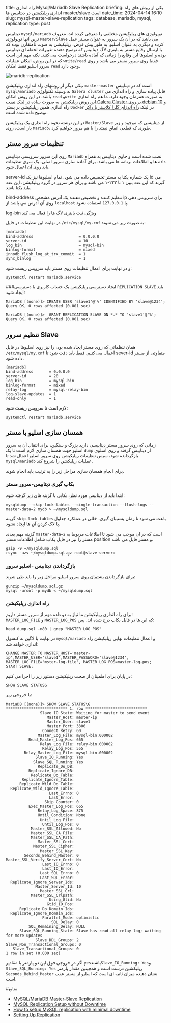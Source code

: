 title: راه اندازی Mysql/Mariadb Slave Replication
briefing: یکی از روش های راه اندازی رپلیکیشن در دیتابیس ها master/slave است
date_time: 2024-04-14 16:10
slug: mysql-master-slave-replication
tags: database, mariadb, mysql, replication
type: post

دیتابیس `mysql/mariadb` توپولوژی های رپلیکیشن مختلفی را معرفی کرده اند، معروف ترین آنها
توپولوژی `Master/Slave` می باشد که در آن یک سرور به عنوان مستر عمل کرده و دیگری به عنوان اسلیو.
به طور پیش فرض، رپلیکیشن به صوت نامتقارن بوده که با ارسال وقایع مستر به باینری لاگ دیتابیس که
 توضیح دهنده تغییرات لحظه ای دیتابیس بوده و اسلیوها این وقایع را زمانی که آماده باشند درخواست
 می کنند. نکته مهم این است که در این روش، امکان عملبات `write/read` فقط روی سرور مستر می باشد و
 روی سرور اسلیو فقط امکان `read` وجود دارد.

![maridb-replication](mariadb-replication.png "Mysql/Mariadb Master/Salve Replication")

یکی دیگر از روشهای راه اندازی رپلیکیشن، `master-master` است که در دیتابیس `mysql/mariadb` به وسیله
 تکنولوژی `Galera cluster` قابل پیاده سازی و راه اندازی می باشد. در این روش امکان `read` و`write`
به صورت همزمان وجود دارد. ما هم راه اندازی این روش رپلیکیشن به
 صورت ساده در لینک
[نصب Galera Cluster بر روی debian 10](https://shgn.ir/2021-03-07/galera-cluster-debian-10.html)
و راه اندازی همین رپلیکیشن بر بستر `Docker` در لینک
[راه اندزای گلرا کلاستر با داکر](https://shgn.ir/2023-12-20/galera-cluster-by-docker.html)
توضیح داده شده است.

در این نوشته نحوه راه اندازی یک رپلیکیشن `Master/Slave` از دیتابیسی که موجود و زیر بار است، 
روی `Mariadb`، طوری که قطعی اتفاق نیفتد را با هم مرور خواهیم کرد.

## تنظیمات سرور مستر
روی این سرور سرویسی دیتابیس `Mariadb` نصب شده است و حاوی دیتابیس به همراه داده ها و اطلاعات
 برنامه ها می باشد.
برای آماده سازی سرور اصلی، یک سری تنظیمات باید روی آن اعمال شود.

server-id یک شماره یکتا به مستر تخصیص داده می شود. تمام اسلیوها نیز یک id می گیرند که این عدد بیین
۱ تا ۲۳۲-۱ می باشد و برای هر سرور در گروه رپلیکیشن، این عدد باید یکتا باشد.

bind-address تنظیم کننده و تخصیص دهنده یک آدرس مشخص ip برای سرویس دهی روی آن آدرس می باشد.از `localhost`
 یا `127.0.0.1` استفاده نشود.

log-bin ویژگی ثبت باینری لاگ ها را فعال می کند

در نهایت این تنظیمات در فایل `/etc/mysql/my.cnf` به صورت زیر می شوند:

    [mariadb]
    bind-address                    = 0.0.0.0
    server-id                       = 10
    log_bin                         = mysql-bin
    binlog-format                   = mixed
    innodb_flush_log_at_trx_commit  = 1
    sync_binlog                     = 1

و در نهایت برای اعمال تنظیمات روی مستر باید سرویس ریست شود:

    systemctl restart mariadb.service

###ایجاد دسترسی رپلیکیشن
یک حساب کاربری با دسترسی `REPLICATION SLAVE` باید ایجاد شود:

    MariaDB [(none)]> CREATE USER 'slave1'@'%' IDENTIFIED BY 'slave@1234';
    Query OK, 0 rows affected (0.001 sec)

    MariaDB [(none)]>  GRANT REPLICATION SLAVE ON *.* TO 'slave1'@'%';
    Query OK, 0 rows affected (0.001 sec)

## تنظیم سرور Slave
همان تنظماتی که روی مستر ایجاد شده بود، را نیز روی اسلیوها در فایل 
`/etc/mysql/my.cnf`
اعمال می کنیم. فقط باید دقت شود 
تا sever-id متفاوتی از مستر داده شود.

    [mariadb]
    bind-address       = 0.0.0.0
    server-id          = 20
    log_bin            = mysql-bin
    binlog-format      = mixed
    relay-log          = mysql-relay-bin
    log-slave-updates  = 1
    read-only          = 1

لازم است تا سرویس ریست شود:

    systemctl restart mariadb.service

## همسان سازی اسلیو با مستر
زمانی که روی سرور مستر دیتابیسی دارید بزرگ و سنگین، برای انتقال آن به سرور اسلیو جهت همسان سازی
 لازم است تا یک `dump` از دیتابیس گرفته و روی اسلوی بازگردانده شود، سپس تنظیمات رپلیکیشن روی سرور
 اسلیو اعمال شد تا `mysql/mariadb` عملیات رپلیکشن را شروع کند.

برای انجام همسان سازی مراحل زیر را به ترتیب باید انجام شوند.

### بکاپ گیری دیتابیس-سرور مستر
ابتدا باید از دیتابیس مورد نظر،‌ بکاپی با گزینه های زیر گرفته شود:

    mysqldump --skip-lock-tables --single-transaction --flush-logs --master-data=2 mydb > ~/mysqldump.sql
گزینه `skip-lock-tables` باعث می شود تا زمان پشتیبان گیری، خللی در عملکرد جداول با لاک کردن آن ها
 ایجاد نشود.

گزینه مهم بعدی `master-data=2` است که در آن موجب می شود تا اطلاعات مربوط به مستر را نیز در 
 فایل یکاپ شامل اطلاعات مستر position و مستر فایل می باشد.

    gzip -9 ~/mysqldump.sql
    rsync -azv ~/mysqldump.sql.gz root@slave-server:

### بازگرداندن دیتابیس -اسلیو سرور

برای بازگرداندن پشتیبان روی سرور اسلیو مراحل زیر را باید طی شوند:

    gunzip ~/mysqldump.sql.gz
    mysql -uroot -p mydb < ~/mysqldump.sql

### راه اندازی رپلیکیشن
برای راه اندازی رپلیکیشن ما نیاز به دو داده مهم از سرور مستر داریم: `MASTER_LOG_FILE` و 
`MASTER_LOG_POS` که این ها در فایل یکاپ درج شده اند. پس:

    head dump.sql -n80 | grep "MASTER_LOG_POS"

در نهایت با لاگین به کنسول `mysql/mariadb` و اعمال تنظیمات نهایی رپلیکیشن راه اندازی خواهد شد:

    CHANGE MASTER TO MASTER_HOST='master-ip',MASTER_USER='slave1',MASTER_PASSWORD='slave@1234', MASTER_LOG_FILE='mster-log-file', MASTER_LOG_POS=master-log-pos;
    START SLAVE;

در پایان برای اطمینان از صحت رپلیکیشن دستور زیر را اجرا می کنیم:

    SHOW SLAVE STATUSG

با خروجی زیر:

    MariaDB [(none)]> SHOW SLAVE STATUS\G
    *************************** 1. row ***************************
                   Slave_IO_State: Waiting for master to send event
                      Master_Host: master-ip
                      Master_User: slave1
                      Master_Port: 3306
                    Connect_Retry: 60
                  Master_Log_File: mysql-bin.000002
              Read_Master_Log_Pos: 665
                   Relay_Log_File: relay-bin.000002
                    Relay_Log_Pos: 555
            Relay_Master_Log_File: mysql-bin.000002
                 Slave_IO_Running: Yes
                Slave_SQL_Running: Yes
                  Replicate_Do_DB:
              Replicate_Ignore_DB:
               Replicate_Do_Table:
           Replicate_Ignore_Table:
          Replicate_Wild_Do_Table:
      Replicate_Wild_Ignore_Table:
                       Last_Errno: 0
                       Last_Error:
                     Skip_Counter: 0
              Exec_Master_Log_Pos: 665
                  Relay_Log_Space: 875
                  Until_Condition: None
                   Until_Log_File:
                    Until_Log_Pos: 0
               Master_SSL_Allowed: No
               Master_SSL_CA_File:
               Master_SSL_CA_Path:
                  Master_SSL_Cert:
                Master_SSL_Cipher:
                   Master_SSL_Key:
            Seconds_Behind_Master: 0
    Master_SSL_Verify_Server_Cert: No
                    Last_IO_Errno: 0
                    Last_IO_Error:
                   Last_SQL_Errno: 0
                   Last_SQL_Error:
      Replicate_Ignore_Server_Ids:
                 Master_Server_Id: 10
                   Master_SSL_Crl:
               Master_SSL_Crlpath:
                       Using_Gtid: No
                      Gtid_IO_Pos:
          Replicate_Do_Domain_Ids:
      Replicate_Ignore_Domain_Ids:
                    Parallel_Mode: optimistic
                        SQL_Delay: 0
              SQL_Remaining_Delay: NULL
          Slave_SQL_Running_State: Slave has read all relay log; waiting for more updates
                 Slave_DDL_Groups: 2
    Slave_Non_Transactional_Groups: 0
       Slave_Transactional_Groups: 0
    1 row in set (0.000 sec)

اگر در خروجی فوق این دو پارمتر با مقادیر `yes`باشند`Slave_IO_Running: Yes`و
`Slave_SQL_Running: Yes` رپلیکشین درست است و همچینین مقدار پارمتر `Seconds_Behind_Master` نشان
 دهنده میزان ثانیه ای است که اسلیو از مستر عقب است.

#منابع
 * [MySQL/MariaDB Master-Slave Replication](https://medium.com/@chandika.s/mysql-mariadb-master-slave-replication-feca556baa8f)
 * [MySQL Replication Setup without Downtime](https://linuxscriptshub.com/mysql-replication-setup-without-downtime/)
 * [How to setup MySQL replication with minimal downtime](https://serverfault.com/a/220435/194975)
 * [Setting Up Replication](https://mariadb.com/kb/en/setting-up-replication/)